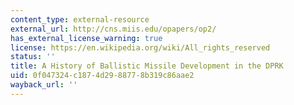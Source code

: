```yaml
---
content_type: external-resource
external_url: http://cns.miis.edu/opapers/op2/
has_external_license_warning: true
license: https://en.wikipedia.org/wiki/All_rights_reserved
status: ''
title: A History of Ballistic Missile Development in the DPRK
uid: 0f047324-c187-4d29-8877-8b319c86aae2
wayback_url: ''
---
```

